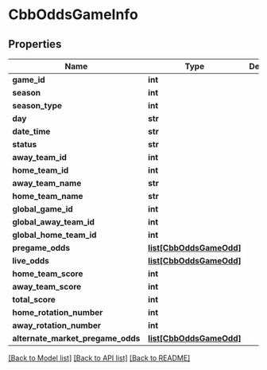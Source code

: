 # CbbOddsGameInfo

## Properties
Name | Type | Description | Notes
------------ | ------------- | ------------- | -------------
**game_id** | **int** |  | [optional] 
**season** | **int** |  | [optional] 
**season_type** | **int** |  | [optional] 
**day** | **str** |  | [optional] 
**date_time** | **str** |  | [optional] 
**status** | **str** |  | [optional] 
**away_team_id** | **int** |  | [optional] 
**home_team_id** | **int** |  | [optional] 
**away_team_name** | **str** |  | [optional] 
**home_team_name** | **str** |  | [optional] 
**global_game_id** | **int** |  | [optional] 
**global_away_team_id** | **int** |  | [optional] 
**global_home_team_id** | **int** |  | [optional] 
**pregame_odds** | [**list[CbbOddsGameOdd]**](CbbOddsGameOdd.md) |  | [optional] 
**live_odds** | [**list[CbbOddsGameOdd]**](CbbOddsGameOdd.md) |  | [optional] 
**home_team_score** | **int** |  | [optional] 
**away_team_score** | **int** |  | [optional] 
**total_score** | **int** |  | [optional] 
**home_rotation_number** | **int** |  | [optional] 
**away_rotation_number** | **int** |  | [optional] 
**alternate_market_pregame_odds** | [**list[CbbOddsGameOdd]**](CbbOddsGameOdd.md) |  | [optional] 

[[Back to Model list]](../README.md#documentation-for-models) [[Back to API list]](../README.md#documentation-for-api-endpoints) [[Back to README]](../README.md)

